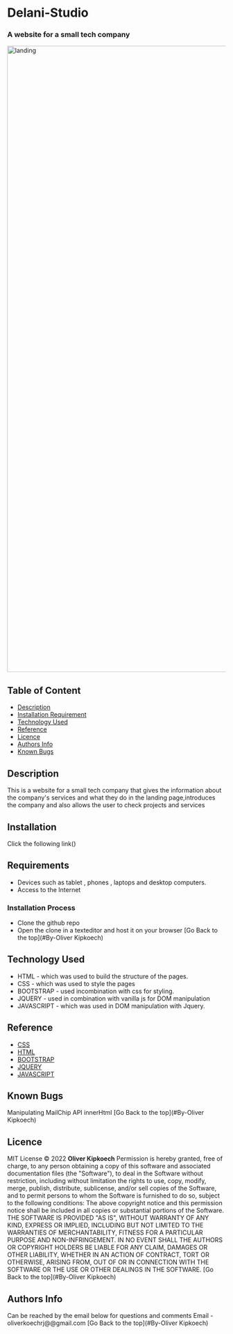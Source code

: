 # Delani-Studio
### A website for a small tech company
<img width="1440" alt="landing" src="">

## Table of Content
+ [Description](#description)
+ [Installation Requirement](#Requirements)
+ [Technology Used](#technology-used)
+ [Reference](#reference)
+ [Licence](#licence)
+ [Authors Info](#Authors-Info)
+ [Known Bugs](#Known-Bugs)

## Description
<p>This is a website for a small tech company that gives the information about the company's services and what they do in the landing page,introduces the company and also allows the user to check projects and services</p>

## Installation
<p>Click the following link()
  
## Requirements
* Devices such as tablet , phones , laptops and desktop computers.
* Access to the Internet
  
### Installation Process
* Clone the github repo
* Open the clone in a texteditor and host it on your browser
[Go Back to the top](#By-Oliver Kipkoech)
  
## Technology Used
* HTML - which was used to build the structure of the pages.
* CSS - which was used to style the pages
* BOOTSTRAP - used incombination with css for styling.
* JQUERY - used in combination with vanilla js for DOM manipulation
* JAVASCRIPT - which was used in DOM manipulation with Jquery.
  
## Reference
* [CSS](https://developer.mozilla.org/en-US/docs/Web/CSS)
* [HTML](https://developer.mozilla.org/en-US/docs/Glossary/HTML)
* [BOOTSTRAP](https://developer.mozilla.org/en-US/docs/Glossary/bootstrap)
* [JQUERY](https://developer.mozilla.org/en-US/docs/Glossary/JQUERY)
* [JAVASCRIPT](https://developer.mozilla.org/en-US/docs/Glossary/javascript)
  
## Known Bugs
Manipulating MailChip API innerHtml
[Go Back to the top](#By-Oliver Kipkoech)
  
## Licence
MIT License
:copyright: 2022 **Oliver Kipkoech**
Permission is hereby granted, free of charge, to any person obtaining a copy
of this software and associated documentation files (the "Software"), to deal
in the Software without restriction, including without limitation the rights
to use, copy, modify, merge, publish, distribute, sublicense, and/or sell
copies of the Software, and to permit persons to whom the Software is
furnished to do so, subject to the following conditions:
The above copyright notice and this permission notice shall be included in all
copies or substantial portions of the Software.
THE SOFTWARE IS PROVIDED "AS IS", WITHOUT WARRANTY OF ANY KIND, EXPRESS OR
IMPLIED, INCLUDING BUT NOT LIMITED TO THE WARRANTIES OF MERCHANTABILITY,
FITNESS FOR A PARTICULAR PURPOSE AND NON-INFRINGEMENT. IN NO EVENT SHALL THE
AUTHORS OR COPYRIGHT HOLDERS BE LIABLE FOR ANY CLAIM, DAMAGES OR OTHER
LIABILITY, WHETHER IN AN ACTION OF CONTRACT, TORT OR OTHERWISE, ARISING FROM,
OUT OF OR IN CONNECTION WITH THE SOFTWARE OR THE USE OR OTHER DEALINGS IN THE
SOFTWARE.
[Go Back to the top](#By-Oliver Kipkoech)
  
## Authors Info
Can be reached by the email below for questions and comments
Email - oliverkoechrj@@gmail.com
[Go Back to the top](#By-Oliver Kipkoech)
